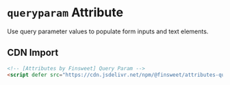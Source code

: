 # `queryparam` Attribute

Use query parameter values to populate form inputs and text elements.

## CDN Import

```html
<!-- [Attributes by Finsweet] Query Param -->
<script defer src="https://cdn.jsdelivr.net/npm/@finsweet/attributes-queryparam@1/queryparam.js"></script>
```
